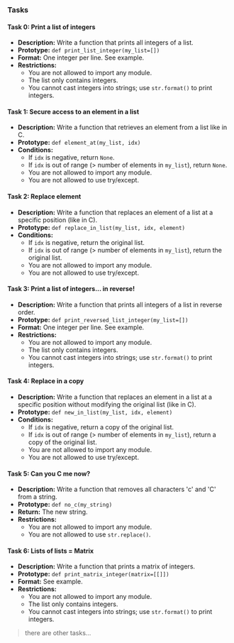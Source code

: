 ### Tasks

#### Task 0: Print a list of integers
- **Description:** Write a function that prints all integers of a list.
- **Prototype:** `def print_list_integer(my_list=[])`
- **Format:** One integer per line. See example.
- **Restrictions:**
  - You are not allowed to import any module.
  - The list only contains integers.
  - You cannot cast integers into strings; use `str.format()` to print integers.

#### Task 1: Secure access to an element in a list
- **Description:** Write a function that retrieves an element from a list like in C.
- **Prototype:** `def element_at(my_list, idx)`
- **Conditions:**
  - If `idx` is negative, return `None`.
  - If `idx` is out of range (> number of elements in `my_list`), return `None`.
  - You are not allowed to import any module.
  - You are not allowed to use try/except.

#### Task 2: Replace element
- **Description:** Write a function that replaces an element of a list at a specific position (like in C).
- **Prototype:** `def replace_in_list(my_list, idx, element)`
- **Conditions:**
  - If `idx` is negative, return the original list.
  - If `idx` is out of range (> number of elements in `my_list`), return the original list.
  - You are not allowed to import any module.
  - You are not allowed to use try/except.

#### Task 3: Print a list of integers... in reverse!
- **Description:** Write a function that prints all integers of a list in reverse order.
- **Prototype:** `def print_reversed_list_integer(my_list=[])`
- **Format:** One integer per line. See example.
- **Restrictions:**
  - You are not allowed to import any module.
  - The list only contains integers.
  - You cannot cast integers into strings; use `str.format()` to print integers.

#### Task 4: Replace in a copy
- **Description:** Write a function that replaces an element in a list at a specific position without modifying the original list (like in C).
- **Prototype:** `def new_in_list(my_list, idx, element)`
- **Conditions:**
  - If `idx` is negative, return a copy of the original list.
  - If `idx` is out of range (> number of elements in `my_list`), return a copy of the original list.
  - You are not allowed to import any module.
  - You are not allowed to use try/except.

#### Task 5: Can you C me now?
- **Description:** Write a function that removes all characters 'c' and 'C' from a string.
- **Prototype:** `def no_c(my_string)`
- **Return:** The new string.
- **Restrictions:**
  - You are not allowed to import any module.
  - You are not allowed to use `str.replace()`.

#### Task 6: Lists of lists = Matrix
- **Description:** Write a function that prints a matrix of integers.
- **Prototype:** `def print_matrix_integer(matrix=[[]])`
- **Format:** See example.
- **Restrictions:**
  - You are not allowed to import any module.
  - The list only contains integers.
  - You cannot cast integers into strings; use `str.format()` to print integers.

> there are other tasks...
